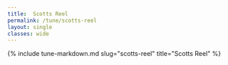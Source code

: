 ```yaml
---
title:  Scotts Reel
permalink: /tune/scotts-reel
layout: single
classes: wide
---
```

{% include tune-markdown.md slug="scotts-reel" title="Scotts Reel" %}

